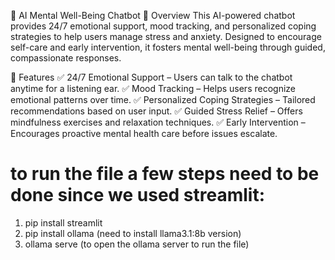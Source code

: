 🌿 AI Mental Well-Being Chatbot
📌 Overview
This AI-powered chatbot provides 24/7 emotional support, mood tracking, and personalized coping strategies to help users manage stress and anxiety. Designed to encourage self-care and early intervention, it fosters mental well-being through guided, compassionate responses.

🎯 Features
✅ 24/7 Emotional Support – Users can talk to the chatbot anytime for a listening ear.
✅ Mood Tracking – Helps users recognize emotional patterns over time.
✅ Personalized Coping Strategies – Tailored recommendations based on user input.
✅ Guided Stress Relief – Offers mindfulness exercises and relaxation techniques.
✅ Early Intervention – Encourages proactive mental health care before issues escalate.

 # to run the file a few steps need to be done since we used streamlit:
 1) pip install streamlit
 2) pip install ollama (need to install llama3.1:8b version)
 3) ollama serve (to open the ollama server to run the file)

